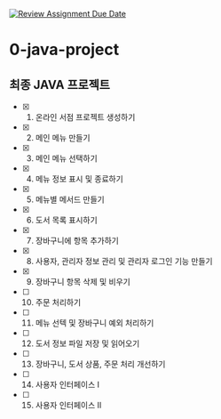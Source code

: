 [![Review Assignment Due Date](https://classroom.github.com/assets/deadline-readme-button-24ddc0f5d75046c5622901739e7c5dd533143b0c8e959d652212380cedb1ea36.svg)](https://classroom.github.com/a/rtWQojmw)
# 0-java-project

## 최종 JAVA 프로젝트

- [X] 1. 온라인 서점 프로젝트 생성하기
- [X] 2. 메인 메뉴 만들기
- [X] 3. 메인 메뉴 선택하기
- [X] 4. 메뉴 정보 표시 및 종료하기
- [X] 5. 메뉴별 메서드 만들기
- [X] 6. 도서 목록 표시하기
- [X] 7. 장바구니에 항목 추가하기
- [X] 8. 사용자, 관리자 정보 관리 및 관리자 로그인 기능 만들기
- [X] 9. 장바구니 항목 삭제 및 비우기
- [ ] 10. 주문 처리하기
- [ ] 11. 메뉴 선텍 및 장바구니 예외 처리하기
- [ ] 12. 도서 정보 파일 저장 및 읽어오기
- [ ] 13. 장바구니, 도서 상품, 주문 처리 개선하기
- [ ] 14. 사용자 인터페이스 I
- [ ] 15. 사용자 인터페이스 II
